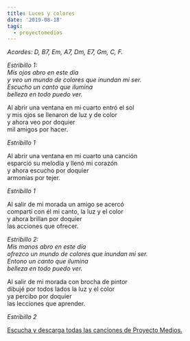 ```yaml
---
title: Luces y colores
date: '2019-08-18'
tags:
  - proyectomedios
---
```

*Acordes: D, B7, Em, A7, Dm, E7, Gm, C, F.*

*Estribillo 1:*\
*Mis ojos abro en este día*\
*y veo un mundo de colores que inundan mi ser.*\
*Escucho un canto que ilumina*\
*belleza en todo puedo ver.*   

Al abrir una ventana en mi cuarto entró el sol\
y mis ojos se llenaron de luz y de color\
y ahora veo por doquier\
mil amigos por hacer.  

*Estribillo 1*  

Al abrir una ventana en mi cuarto una canción\
esparció su melodía y llenó mi corazón\
y ahora escucho por doquier\
armonías por tejer.   

*Estribillo 1*  

Al salir de mi morada un amigo se acercó\
compartí con él mi canto, la luz y el color\
y ahora brillan por doquier\
las acciones que ofrecer.   

*Estribillo 2:*\
*Mis manos abro en este día*\
*ofrezco un mundo de colores que inundan mi ser.*\
*Entono un canto que ilumina*\
*belleza en todo puedo ver.*   

Al salir de mi morada con brocha de pintor\
dibujé por todos lados la luz y el color\
ya percibo por doquier\
las lecciones que aprender.   

*Estribillo 2*   

[Escucha y descarga todas las canciones de Proyecto Medios.](https://www.musicaparalatransformacion.com/musica)
